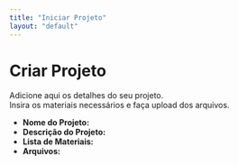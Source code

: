 ```yaml
---
title: "Iniciar Projeto"
layout: "default"
---
```


# Criar Projeto

Adicione aqui os detalhes do seu projeto.  
Insira os materiais necessários e faça upload dos arquivos.

- **Nome do Projeto:**  
- **Descrição do Projeto:**  
- **Lista de Materiais:**  
- **Arquivos:**  
